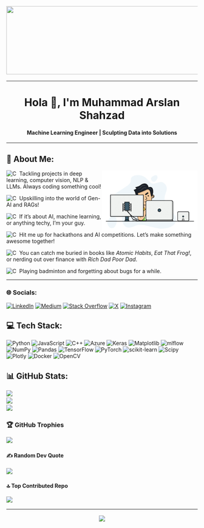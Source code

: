 <p align="center"><img src="https://github.com/muhammadarslanshahzad/muhammadarslanshahzad/blob/main/assets/header.jpeg" width="1380px" height="180px"></p>

---

<h1 align="center">Hola 👋, I'm Muhammad Arslan Shahzad</h1>

<h4 align="center">Machine Learning Engineer | Sculpting Data into Solutions </h4>

---

## 💫 About Me:


<img src="https://github.com/abhinav-bohra/abhinav-bohra/blob/main/intro.gif" width="50%" height="50%" align="right">

<p align="left">

<img src="https://github.com/muhammadarslanshahzad/muhammadarslanshahzad/blob/main/assets/icons/working.png" alt="C" width="25" height="25" />&nbsp;&nbsp;Tackling projects in deep learning, computer vision, NLP & LLMs. Always coding something cool! <br>

<img src="https://github.com/muhammadarslanshahzad/muhammadarslanshahzad/blob/main/assets/icons/nlp.png" alt="C" width="25" height="25" />&nbsp;&nbsp;Upskilling into the world of Gen-AI and RAGs! <br>

<img src="https://github.com/muhammadarslanshahzad/muhammadarslanshahzad/blob/main/assets/icons/coding.png" alt="C" width="25" height="25" />&nbsp;&nbsp;If it’s about AI, machine learning, or anything techy, I’m your guy. <br>


<img src="https://github.com/muhammadarslanshahzad/muhammadarslanshahzad/blob/main/assets/icons/collaboration.png" alt="C" width="25" height="25" />&nbsp;&nbsp;Hit me up for hackathons and AI competitions. Let’s make something awesome together! <br>

<img src="https://github.com/muhammadarslanshahzad/muhammadarslanshahzad/blob/main/assets/icons/sloth.png" alt="C" width="25" height="25" />&nbsp;&nbsp;You can catch me buried in books like *Atomic Habits*, *Eat That Frog!*, or nerding out over finance with *Rich Dad Poor Dad*. <br>

<img src="https://github.com/muhammadarslanshahzad/muhammadarslanshahzad/blob/main/assets/icons/joystick.png" alt="C" width="25" height="25" />&nbsp;&nbsp;Playing badminton and forgetting about bugs for a while. <br>

</p>

---

### 🌐 Socials:
[![LinkedIn](https://img.shields.io/badge/LinkedIn-%230077B5.svg?logo=linkedin&logoColor=white)](https://linkedin.com/in/https://www.linkedin.com/in/muhammad-arslan-shahzad/) [![Medium](https://img.shields.io/badge/Medium-12100E?logo=medium&logoColor=white)](https://medium.com/@muhammadarslanshahzad) [![Stack Overflow](https://img.shields.io/badge/-Stackoverflow-FE7A16?logo=stack-overflow&logoColor=white)](https://stackoverflow.com/users/22744995/muhammad-arslan-shahzad) [![X](https://img.shields.io/badge/X-black.svg?logo=X&logoColor=white)](https://x.com/Shahzad_MArslan/) [![Instagram](https://img.shields.io/badge/Instagram-%23E4405F.svg?logo=Instagram&logoColor=white)](https://instagram.com/muhammadarslan.shahzad/) 

## 💻 Tech Stack:
![Python](https://img.shields.io/badge/python-3670A0?style=plastic&logo=python&logoColor=ffdd54) ![JavaScript](https://img.shields.io/badge/javascript-%23323330.svg?style=plastic&logo=javascript&logoColor=%23F7DF1E) ![C++](https://img.shields.io/badge/c++-%2300599C.svg?style=plastic&logo=c%2B%2B&logoColor=white) ![Azure](https://img.shields.io/badge/azure-%230072C6.svg?style=plastic&logo=microsoftazure&logoColor=white) ![Keras](https://img.shields.io/badge/Keras-%23D00000.svg?style=plastic&logo=Keras&logoColor=white) ![Matplotlib](https://img.shields.io/badge/Matplotlib-%23ffffff.svg?style=plastic&logo=Matplotlib&logoColor=black) ![mlflow](https://img.shields.io/badge/mlflow-%23d9ead3.svg?style=plastic&logo=numpy&logoColor=blue) ![NumPy](https://img.shields.io/badge/numpy-%23013243.svg?style=plastic&logo=numpy&logoColor=white) ![Pandas](https://img.shields.io/badge/pandas-%23150458.svg?style=plastic&logo=pandas&logoColor=white) ![TensorFlow](https://img.shields.io/badge/TensorFlow-%23FF6F00.svg?style=plastic&logo=TensorFlow&logoColor=white) ![PyTorch](https://img.shields.io/badge/PyTorch-%23EE4C2C.svg?style=plastic&logo=PyTorch&logoColor=white) ![scikit-learn](https://img.shields.io/badge/scikit--learn-%23F7931E.svg?style=plastic&logo=scikit-learn&logoColor=white) ![Scipy](https://img.shields.io/badge/SciPy-%230C55A5.svg?style=plastic&logo=scipy&logoColor=%white) ![Plotly](https://img.shields.io/badge/Plotly-%233F4F75.svg?style=plastic&logo=plotly&logoColor=white) ![Docker](https://img.shields.io/badge/docker-%230db7ed.svg?style=plastic&logo=docker&logoColor=white) ![OpenCV](https://img.shields.io/badge/opencv-%23white.svg?style=plastic&logo=opencv&logoColor=white)

## 📊 GitHub Stats:
![](https://github-readme-stats.vercel.app/api?username=muhammadarslanshahzad&theme=dark&hide_border=false&include_all_commits=true&count_private=true)<br/>
![](https://github-readme-streak-stats.herokuapp.com/?user=muhammadarslanshahzad&theme=dark&hide_border=false)<br/>
![](https://github-readme-stats.vercel.app/api/top-langs/?username=muhammadarslanshahzad&theme=dark&hide_border=false&include_all_commits=true&count_private=true&layout=compact)

### 🏆 GitHub Trophies
![](https://github-profile-trophy.vercel.app/?username=muhammadarslanshahzad&theme=onedark&no-frame=false&no-bg=true&margin-w=4)

#### ✍️ Random Dev Quote
![](https://quotes-github-readme.vercel.app/api?type=horizontal&theme=tokyonight)

#### 🔝 Top Contributed Repo
![](https://github-contributor-stats.vercel.app/api?username=muhammadarslanshahzad&limit=5&theme=dark&combine_all_yearly_contributions=true)


---
<p align="center">
<img src="https://komarev.com/ghpvc/?username=muhammadarslanshahzad" align="center"/>
</p>
